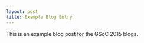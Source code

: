```yaml
---
layout: post
title: Example Blog Entry
---
```


This is an example blog post for the GSoC 2015 blogs.